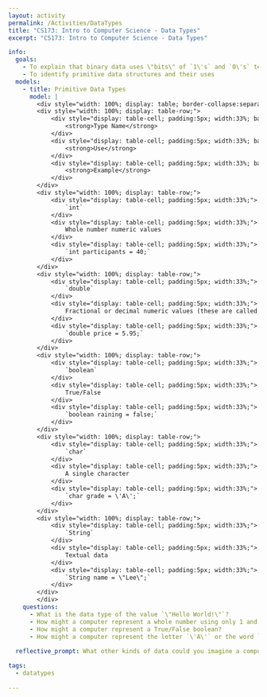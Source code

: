 ```yaml
---
layout: activity
permalink: /Activities/DataTypes
title: "CS173: Intro to Computer Science - Data Types"
excerpt: "CS173: Intro to Computer Science - Data Types"

info:
  goals: 
    - To explain that binary data uses \"bits\" of `1\'s` and `0\'s` to represent data of various types, both numeric and textual
    - To identify primitive data structures and their uses
  models:
    - title: Primitive Data Types
      model: |
        <div style="width: 100%; display: table; border-collapse:separate; border-spacing:5px;">
        <div style="width: 100%; display: table-row;">
            <div style="display: table-cell; padding:5px; width:33%; background-color: black; color: white;">
                <strong>Type Name</strong>
            </div>
            <div style="display: table-cell; padding:5px; width:33%; background-color: black; color: white;">
                <strong>Use</strong>
            </div>
            <div style="display: table-cell; padding:5px; width:33%; background-color: black; color: white;">
                <strong>Example</strong>
            </div>
        </div>
        <div style="width: 100%; display: table-row;">
            <div style="display: table-cell; padding:5px; width:33%;">
                `int`
            </div>
            <div style="display: table-cell; padding:5px; width:33%;">
                Whole number numeric values
            </div>
            <div style="display: table-cell; padding:5px; width:33%;">
                `int participants = 40;`
            </div>
        </div>    
        <div style="width: 100%; display: table-row;">
            <div style="display: table-cell; padding:5px; width:33%;">
                `double`
            </div>
            <div style="display: table-cell; padding:5px; width:33%;">
                Fractional or decimal numeric values (these are called "floating point" values)
            </div>
            <div style="display: table-cell; padding:5px; width:33%;">
                `double price = 5.95;`
            </div>
        </div>        
        <div style="width: 100%; display: table-row;">
            <div style="display: table-cell; padding:5px; width:33%;">
                `boolean`
            </div>
            <div style="display: table-cell; padding:5px; width:33%;">
                True/False
            </div>
            <div style="display: table-cell; padding:5px; width:33%;">
                `boolean raining = false;`
            </div>
        </div>  
        <div style="width: 100%; display: table-row;">
            <div style="display: table-cell; padding:5px; width:33%;">
                `char`
            </div>
            <div style="display: table-cell; padding:5px; width:33%;">
                A single character
            </div>
            <div style="display: table-cell; padding:5px; width:33%;">
                `char grade = \'A\';`
            </div>
        </div>     
        <div style="width: 100%; display: table-row;">
            <div style="display: table-cell; padding:5px; width:33%;">
                `String`
            </div>
            <div style="display: table-cell; padding:5px; width:33%;">
                Textual data
            </div>
            <div style="display: table-cell; padding:5px; width:33%;">
                `String name = \"Lee\";`
            </div>
        </div>       
        </div>
    questions:
      - What is the data type of the value `\"Hello World!\"`?
      - How might a computer represent a whole number using only 1 and 0 digits?  How do you use the decimal digits 0 through 9 to represent all whole numbers?
      - How might a computer represent a True/False boolean?
      - How might a computer represent the letter `\'A\'` or the word `\"Hi!\"`?
    
  reflective_prompt: What other kinds of data could you imagine a computer representing?

tags:
  - datatypes
  
---
```



